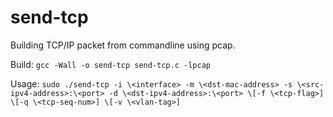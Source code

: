 # send-tcp
Building TCP/IP packet from commandline using pcap.

Build: `gcc -Wall -o send-tcp send-tcp.c -lpcap`

Usage: `sudo ./send-tcp -i \<interface> -m \<dst-mac-address> -s \<src-ipv4-address>:\<port> -d \<dst-ipv4-address>:\<port> \[-f \<tcp-flag>] \[-q \<tcp-seq-num>] \[-v \<vlan-tag>]`


